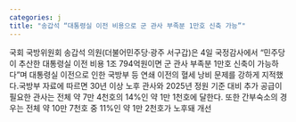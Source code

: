 ```yaml
---
categories: j
title: "송갑석 “대통령실 이전 비용으로 군 관사 부족분 1만호 신축 가능”"
---
```

국회 국방위원회 송갑석 의원(더불어민주당&middot;광주 서구갑)은 4일 국정감사에서 &ldquo;민주당이 추산한 대통령실 이전 비용 1조 794억원이면 군 관사 부족분 1만호 신축이 가능하다&rdquo;며 대통령실 이전으로 인한 국방부 등 연쇄 이전의 혈세 낭비 문제를 강하게 지적했다.국방부 자료에 따르면 30년 이상 노후 관사와 2025년 정원 기준 대비 추가 공급이 필요한 관사는 전체 약 7만 4천호의 14%인 약 1만 1천호에 달한다. 또한 간부숙소의 경우는 전체 약 10만 7천호 중 11%인 약 1만 2천호가 노후돼 개선